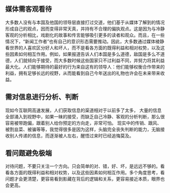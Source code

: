 ## 媒体需客观看待
大多数人没有与本国及他国的领导层直接打过交道，他们基于从媒体了解到的情况形成自己的观点，因而变得非常天真，并持有不合理的偏执观点。这是因为与冷静客观的分析相比，戏剧化的故事和传言能够吸引更多的读者和观众。而且，在一些情况下，“新闻工作者”也有自己的意识形态需要推动。因此，大多数通过媒体棱静看世界的人喜欢区分好人和坏人，而不是看各方面的既得利益和相对权势，以及这些因素如何相互作用。例如，如果报道告诉人们本国是多么道德，敌国是多么不道德，人们就倾向于接受，而大多数时候这些国家只不过利益不同，并努力将其利益最大化。人们能够期待的最好的行为来自这有的领导人：他们能够权衡合作带来的利益，拥有足够长远的视野，从而能看到自己今年送出的礼物也许会在未来带来收益。

## 需对信息进行分析、判断
现如今互联网高速发展，人们获取信息的渠道相对于以前多了太多， 大量的信息全部涌入到视野中，如果一昧的接受，而缺乏自己冷静、客观的分析判断，那么很容易被带跑偏，跟着别人给你预定的方向走，非常可怕。
现实中的传销、跟风、被割韭菜、被骗等等，我觉得很多是因为这样，头脑完全丧失判断的能力，无脑接收别人传递的信息，而逐渐被人左右，醒悟过来时已经追悔莫及。

## 看问题避免极端
对待问题，不要只关注一个方向。只会简单的对、错，好、坏，是远远不够的。看看各方面的既得利益和相对权势，以及这些因素如何相互作用。多个角度思考，看问题才会更清楚，更容易看到影藏在背后的逻辑和关系，更容易接近本质，眼界也会更高。
